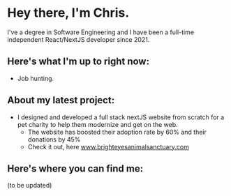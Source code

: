 # Hey there, I'm Chris.

I've a degree in Software Engineering and I have been a full-time independent React/NextJS developer since 2021. 

## Here's what I'm up to right now:
- Job hunting.

## About my latest project:
- I designed and developed a full stack nextJS website from scratch for a pet charity to help them modernize and get on the web.
  - The website has boosted their adoption rate by 60% and their donations by 45%
  - Check it out, here www.brighteyesanimalsanctuary.com

## Here's where you can find me:

(to be updated)
